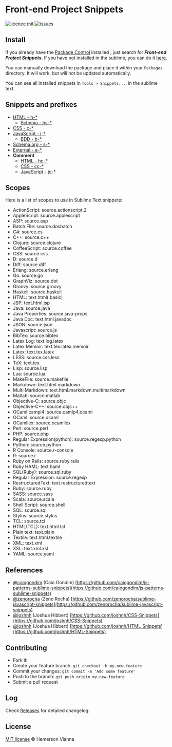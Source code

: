 # Front-end Project Snippets

[![licence mit](https://img.shields.io/badge/license-MIT-blue.svg)](https://github.com/brazilian-dev/sublime-front-end-snippets/blob/master/LICENSE.md)
[![issues](https://img.shields.io/github/issues/brazilian-dev/sublime-front-end-snippets.svg)](https://github.com/brazilian-dev/sublime-front-end-snippets/issues)

## Install

If you already have the [Package Control](http://wbond.net/sublime_packages/package_control) installed , just search for ***Front-end Project Snippets***. If you have not installed in the sublime, you can do it [here](http://wbond.net/sublime_packages/package_control/installation).

You can manually download the package and place it within your `Packages` directory. It will work, but will not be updated automatically.

You can see all installed snippets in `Tools > Snippets...`, in the sublime text.

## Snippets and prefixes

- [HTML - h-*](html/)
  - [Schema - hs-*](html/schema/)
- [CSS - c-*](css/) 
- [JavaScript - j-*](js/)
  - [BDD - b-*](js/bdd)
- [Schema.org - s-*](schema/)
- [External - e-*](external/)
- **Comment**
  - [HTML - hc-*](comment/html)
  - [CSS - cc-*](comment/css)
  - [JavaScript - jc-*](comment/js)

## Scopes

Here is a list of scopes to use in Sublime Text snippets:

- ActionScript: source.actionscript.2
- AppleScript: source.applescript
- ASP: source.asp
- Batch FIle: source.dosbatch
- C#: source.cs
- C++: source.c++
- Clojure: source.clojure
- CoffeeScript: source.coffee
- CSS: source.css
- D: source.d
- Diff: source.diff
- Erlang: source.erlang
- Go: source.go
- GraphViz: source.dot
- Groovy: source.groovy
- Haskell: source.haskell
- HTML: text.html(.basic)
- JSP: text.html.jsp
- Java: source.java
- Java Properties: source.java-props
- Java Doc: text.html.javadoc
- JSON: source.json
- Javascript: source.js
- BibTex: source.bibtex
- Latex Log: text.log.latex
- Latex Memoir: text.tex.latex.memoir
- Latex: text.tex.latex
- LESS: source.css.less
- TeX: text.tex
- Lisp: source.lisp
- Lua: source.lua
- MakeFile: source.makefile
- Markdown: text.html.markdown
- Multi Markdown: text.html.markdown.multimarkdown
- Matlab: source.matlab
- Objective-C: source.objc
- Objective-C++: source.objc++
- OCaml campl4: source.camlp4.ocaml
- OCaml: source.ocaml
- OCamllex: source.ocamllex
- Perl: source.perl
- PHP: source.php
- Regular Expression(python): source.regexp.python
- Python: source.python
- R Console: source.r-console
- R: source.r
- Ruby on Rails: source.ruby.rails
- Ruby HAML: text.haml
- SQL(Ruby): source.sql.ruby
- Regular Expression: source.regexp
- RestructuredText: text.restructuredtext
- Ruby: source.ruby
- SASS: source.sass
- Scala: source.scala
- Shell Script: source.shell
- SQL: source.sql
- Stylus: source.stylus
- TCL: source.tcl
- HTML(TCL): text.html.tcl
- Plain text: text.plain
- Textile: text.html.textile
- XML: text.xml
- XSL: text.xml.xsl
- YAML: source.yaml

## References

* [@caiogondim](https://github.com/caiogondim) (Caio Gondim)
  [https://github.com/caiogondim/js-patterns-sublime-snippets](https://github.com/caiogondim/js-patterns-sublime-snippets)
* [@zenorocha](https://github.com/zenorocha) (Zeno Rocha)
  [https://github.com/zenorocha/sublime-javascript-snippets](https://github.com/zenorocha/sublime-javascript-snippets)
* [@joshnh](https://github.com/joshnh) (Joshua Hibbert)
  [https://github.com/joshnh/CSS-Snippets](https://github.com/joshnh/CSS-Snippets)
* [@joshnh](https://github.com/joshnh) (Joshua Hibbert)
  [https://github.com/joshnh/HTML-Snippets](https://github.com/joshnh/HTML-Snippets)

## Contributing

- Fork it!
- Create your feature branch: `git checkout -b my-new-feature`
- Commit your changes: `git commit -m 'Add some feature'`
- Push to the branch: `git push origin my-new-feature`
- Submit a pull request

## Log

Check [Releases](https://github.com/brazilian-dev/sublime-front-end-snippets/releases) for detailed changelog.

## License

[MIT license](http://hemersonvianna.mit-license.org/) © Hemerson Vianna
